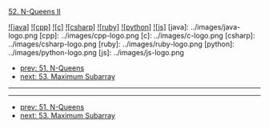 [52. N-Queens II](https://leetcode.com/problems/n-queens-ii/)

[![java]](../java/052-n-queens-ii.md)
[![cpp]](../cpp/052-n-queens-ii.md)
[![c]](../c/052-n-queens-ii.md)
[![csharp]](../csharp/052-n-queens-ii.md)
[![ruby]](../ruby/052-n-queens-ii.md)
[![python]](../python/052-n-queens-ii.md)
[![js]](../js/052-n-queens-ii.md)
[java]: ../images/java-logo.png
[cpp]: ../images/cpp-logo.png
[c]: ../images/c-logo.png
[csharp]: ../images/csharp-logo.png
[ruby]: ../images/ruby-logo.png
[python]: ../images/python-logo.png
[js]: ../images/js-logo.png

- [prev: 51. N-Queens](051-n-queens.md)
- [next: 53. Maximum Subarray](053-maximum-subarray.md)

---


---

- [prev: 51. N-Queens](051-n-queens.md)
- [next: 53. Maximum Subarray](053-maximum-subarray.md)
